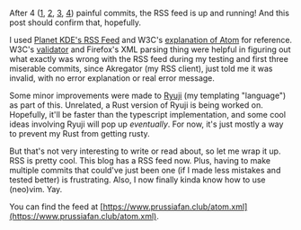 After 4 ([1](https://github.com/jetstream0/hedgeblog/commit/ccb848a9afdb7405d1cf6018c537aae803fe4199), [2](https://github.com/jetstream0/hedgeblog/commit/500cbd6f0217095541e5462d76282d8a40f116a9), [3](https://github.com/jetstream0/hedgeblog/commit/64889b8fae77199a4bad0c0e7915bc9f7a9f5fa9), [4](https://github.com/jetstream0/hedgeblog/commit/2a1ca739369ff2a364116510c207d5531b915b07)) painful commits, the RSS feed is up and running! And this post should confirm that, hopefully.

I used [Planet KDE's RSS Feed](https://planet.kde.org/global/atom.xml) and W3C's [explanation of Atom](https://validator.w3.org/feed/docs/atom.html) for reference. W3C's [validator](https://validator.w3.org/feed/#validate_by_input) and Firefox's XML parsing thing were helpful in figuring out what exactly was wrong with the RSS feed during my testing and first three miserable commits, since Akregator (my RSS client), just told me it was invalid, with no error explanation or real error message.

Some minor improvements were made to [Ryuji](/posts/ryuji-docs) (my templating "language") as part of this. Unrelated, a Rust version of Ryuji is being worked on. Hopefully, it'll be faster than the typescript implementation, and some cool ideas involving Ryuji will pop up *eventually*. For now, it's just mostly a way to prevent my Rust from getting rusty.

But that's not very interesting to write or read about, so let me wrap it up. RSS is pretty cool. This blog has a RSS feed now. Plus, having to make multiple commits that could've just been one (if I made less mistakes and tested better) is frustrating. Also, I now finally kinda know how to use (neo)vim. Yay.

You can find the feed at [https://www.prussiafan.club/atom.xml](https://www.prussiafan.club/atom.xml).
